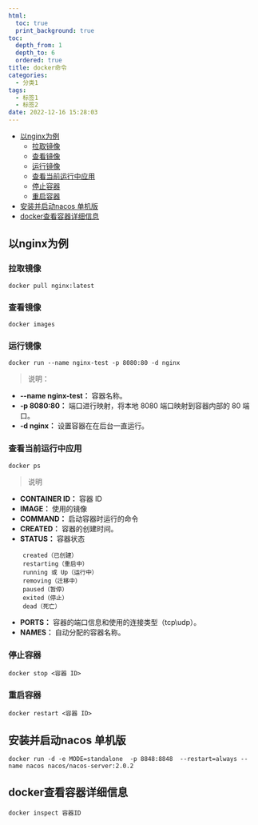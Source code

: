 ```yaml
---
html:
  toc: true
  print_background: true
toc:
  depth_from: 1
  depth_to: 6
  ordered: true
title: docker命令
categories:
  - 分类1
tags:
  - 标签1
  - 标签2
date: 2022-12-16 15:28:03
---
```

<!-- @import "[TOC]" {cmd="toc" depthFrom=1 depthTo=6 orderedList=true} -->
<!-- code_chunk_output -->

- [以nginx为例](#以nginx为例)
  - [拉取镜像](#拉取镜像)
  - [查看镜像](#查看镜像)
  - [运行镜像](#运行镜像)
  - [查看当前运行中应用](#查看当前运行中应用)
  - [停止容器](#停止容器)
  - [重启容器](#重启容器)
- [安装并启动nacos 单机版](#安装并启动nacos-单机版)
- [docker查看容器详细信息](#docker查看容器详细信息)

<!-- /code_chunk_output -->
## 以nginx为例
### 拉取镜像
```
docker pull nginx:latest
```

### 查看镜像
```
docker images
```

### 运行镜像
```
docker run --name nginx-test -p 8080:80 -d nginx
```
> 说明：
- **--name nginx-test：** 容器名称。
- **-p 8080:80：** 端口进行映射，将本地 8080 端口映射到容器内部的 80 端口。
- **-d nginx：** 设置容器在在后台一直运行。

### 查看当前运行中应用
```
docker ps
```
> 说明                  
- **CONTAINER ID：** 容器 ID
- **IMAGE：** 使用的镜像
- **COMMAND：** 启动容器时运行的命令
- **CREATED：** 容器的创建时间。
- **STATUS：** 容器状态
```
    created（已创建）
    restarting（重启中）
    running 或 Up（运行中）
    removing（迁移中）
    paused（暂停）
    exited（停止）
    dead（死亡）
```
- **PORTS：** 容器的端口信息和使用的连接类型（tcp\udp）。
-  **NAMES：** 自动分配的容器名称。

### 停止容器
```
docker stop <容器 ID>
```
### 重启容器
```
docker restart <容器 ID>
```

## 安装并启动nacos 单机版
```
docker run -d -e MODE=standalone  -p 8848:8848  --restart=always --name nacos nacos/nacos-server:2.0.2
```


## docker查看容器详细信息
```
docker inspect 容器ID
```